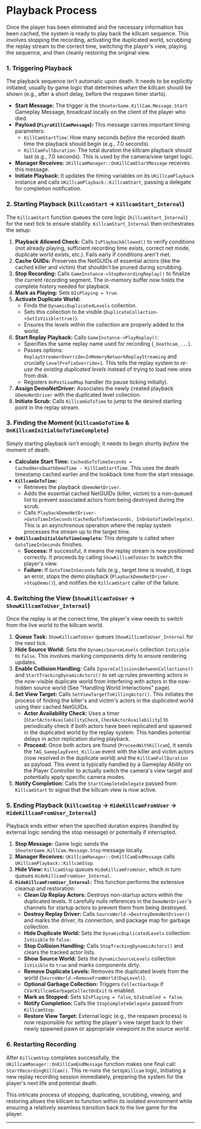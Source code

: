 # Playback Process

Once the player has been eliminated and the necessary information has been cached, the system is ready to play back the killcam sequence. This involves stopping the recording, activating the duplicated world, scrubbing the replay stream to the correct time, switching the player's view, playing the sequence, and then cleanly restoring the original view.

### 1. Triggering Playback

The playback sequence isn't automatic upon death. It needs to be explicitly initiated, usually by game logic that determines _when_ the killcam should be shown (e.g., after a short delay, before the respawn timer starts).

* **Start Message:** The trigger is the `ShooterGame.KillCam.Message.Start` Gameplay Message, broadcast locally on the client of the player who died.
* **Payload (`FLyraKillCamMessage`):** This message carries important timing parameters:
  * `KillCamStartTime`: How many seconds _before_ the recorded death time the playback should begin (e.g., 7.0 seconds).
  * `KillCamFullDuration`: The total duration the killcam playback should last (e.g., 7.0 seconds). This is used by the camera/view target logic.
* **Manager Receives:** `UKillcamManager::OnKillCamStartMessage` receives this message.
* **Initiate Playback:** It updates the timing variables on its `UKillcamPlayback` instance and calls `UKillcamPlayback::KillcamStart`, passing a delegate for completion notification.

### 2. Starting Playback (`KillcamStart` -> `KillcamStart_Internal`)

The `KillcamStart` function queues the core logic (`KillcamStart_Internal`) for the next tick to ensure stability. `KillcamStart_Internal` then orchestrates the setup:

1. **Playback Allowed Check:** Calls `IsPlaybackAllowed()` to verify conditions (not already playing, sufficient recording time exists, correct net mode, duplicate world exists, etc.). Fails early if conditions aren't met.
2. **Cache GUIDs:** Preserves the NetGUIDs of essential actors (like the cached killer and victim) that shouldn't be pruned during scrubbing.
3. **Stop Recording:** Calls `GameInstance->StopRecordingReplay()` to finalize the current recording segment. The in-memory buffer now holds the complete history needed for playback.
4. **Mark as Playing:** Sets `bIsPlaying = true`.
5. **Activate Duplicate World:**
   * Finds the `DynamicDuplicatedLevels` collection.
   * Sets this collection to be visible (`DuplicateCollection->SetIsVisible(true)`).
   * Ensures the levels within the collection are properly added to the world.
6. **Start Replay Playback:** Calls `GameInstance->PlayReplay()`:
   * Specifies the same replay name used for recording (`_Deathcam_...`).
   * Passes options: `ReplayStreamerOverride=InMemoryNetworkReplayStreaming` and crucially `LevelPrefixOverride=1`. This tells the replay system to _re-use the existing duplicated levels_ instead of trying to load new ones from disk.
   * Registers `OnPostLoadMap` handler (to pause ticking initially).
7. **Assign DemoNetDriver:** Associates the newly created playback `UDemoNetDriver` with the duplicated level collection.
8. **Initiate Scrub:** Calls `KillcamGoToTime` to jump to the desired starting point in the replay stream.

### 3. Finding the Moment (`KillcamGoToTime` & `OnKillcamInitialGoToTimeComplete`)

Simply starting playback isn't enough; it needs to begin shortly _before_ the moment of death.

* **Calculate Start Time:** `CachedGoToTimeSeconds = CachedHeroDeathDemoTime - KillCamStartTime`. This uses the death timestamp cached earlier and the lookback time from the start message.
* **`KillcamGoToTime`:**
  * Retrieves the playback `UDemoNetDriver`.
  * Adds the essential cached NetGUIDs (killer, victim) to a non-queued list to prevent associated actors from being destroyed during the scrub.
  * Calls `PlaybackDemoNetDriver->GotoTimeInSeconds(CachedGoToTimeSeconds, InOnGotoTimeDelegate)`. This is an asynchronous operation where the replay system processes the stream up to the target time.
* **`OnKillcamInitialGoToTimeComplete`:** This delegate is called when `GotoTimeInSeconds` finishes.
  * **Success:** If successful, it means the replay stream is now positioned correctly. It proceeds by calling `ShowKillcamToUser` to switch the player's view.
  * **Failure:** If `GotoTimeInSeconds` fails (e.g., target time is invalid), it logs an error, stops the demo playback (`PlaybackDemoNetDriver->StopDemo()`), and notifies the `KillcamStart` caller of the failure.

### 4. Switching the View (`ShowKillcamToUser` -> `ShowKillcamToUser_Internal`)

Once the replay is at the correct time, the player's view needs to switch from the live world to the killcam world.

1. **Queue Task:** `ShowKillcamToUser` queues `ShowKillcamToUser_Internal` for the next tick.
2. **Hide Source World:** Sets the `DynamicSourceLevels` collection `IsVisible` to `false`. This involves marking components dirty to ensure rendering updates.
3. **Enable Collision Handling:** Calls `IgnoreCollisionsBetweenCollections()` and `StartTrackingDynamicActors()` to set up rules preventing actors in the now-visible duplicate world from interfering with actors in the now-hidden source world (See "Handling World Interactions" page).
4. **Set View Target:** Calls `SetViewTargetToKillingActor()`. This initiates the process of finding the killer's and victim's actors in the _duplicated_ world using their cached NetGUIDs.
   * **Actor Availability Check:** Uses a timer (`StartActorAvailabilityCheck`, `CheckActorAvailability`) to periodically check if both actors have been replicated and spawned in the duplicated world by the replay system. This handles potential delays in actor replication during playback.
   * **Proceed:** Once both actors are found (`ProceedWithKillcam`), it sends the `TAG_GameplayEvent_Killcam` event with the killer and victim actors (now resolved in the duplicate world) and the `KillCamFullDuration` as payload. This event is typically handled by a Gameplay Ability on the Player Controller to actually switch the camera's view target and potentially apply specific camera modes.
5. **Notify Completion:** Calls the `StartCompleteDelegate` passed from `KillcamStart` to signal that the killcam view is now active.

### 5. Ending Playback (`KillcamStop` -> `HideKillcamFromUser` -> `HideKillcamFromUser_Internal`)

Playback ends either when the specified duration expires (handled by external logic sending the stop message) or potentially if interrupted.

1. **Stop Message:** Game logic sends the `ShooterGame.KillCam.Message.Stop` message locally.
2. **Manager Receives:** `UKillcamManager::OnKillCamEndMessage` calls `UKillcamPlayback::KillcamStop`.
3. **Hide View:** `KillcamStop` queues `HideKillcamFromUser`, which in turn queues `HideKillcamFromUser_Internal`.
4. **`HideKillcamFromUser_Internal`:** This function performs the extensive cleanup and restoration:
   * **Clean Up Replay Actors:** Destroys non-startup actors within the duplicated levels. It carefully nulls references in the `DemoNetDriver`'s channels for startup actors to prevent them from being destroyed.
   * **Destroy Replay Driver:** Calls `SourceWorld->DestroyDemoNetDriver()` and marks the driver, its connection, and package map for garbage collection.
   * **Hide Duplicate World:** Sets the `DynamicDuplicatedLevels` collection `IsVisible` to `false`.
   * **Stop Collision Handling:** Calls `StopTrackingDynamicActors()` and clears the tracked actor lists.
   * **Show Source World:** Sets the `DynamicSourceLevels` collection `IsVisible` to `true` and marks components dirty.
   * **Remove Duplicate Levels:** Removes the duplicated levels from the world (`SourceWorld->RemoveFromWorld(DupLevel)`).
   * **Optional Garbage Collection:** Triggers `CollectGarbage` if `CVarKillcamGarbageCollectOnExit` is enabled.
   * **Mark as Stopped:** Sets `bIsPlaying = false`, `bIsEnabled = false`.
   * **Notify Completion:** Calls the `StopCompleteDelegate` passed from `KillcamStop`.
   * **Restore View Target:** External logic (e.g., the respawn process) is now responsible for setting the player's view target back to their newly spawned pawn or appropriate viewpoint in the source world.

### 6. Restarting Recording

After `KillcamStop` completes successfully, the `UKillcamManager::OnKillCamEndMessage` function makes one final call: `StartRecordingKillCam()`. This re-runs the `SetUpKillcam` logic, initiating a new replay recording session immediately, preparing the system for the player's next life and potential death.

This intricate process of stopping, duplicating, scrubbing, viewing, and restoring allows the killcam to function within its isolated environment while ensuring a relatively seamless transition back to the live game for the player.

***
